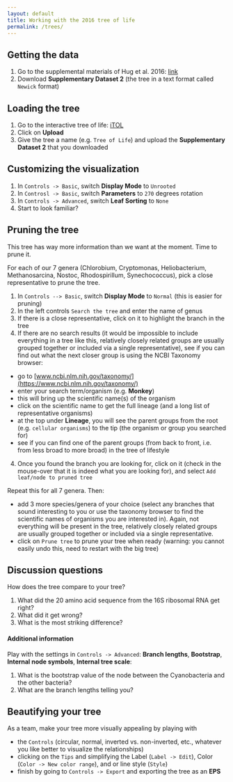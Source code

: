 ```yaml
---
layout: default
title: Working with the 2016 tree of life
permalink: /trees/
---
```


## Getting the data

1. Go to the supplemental materials of Hug et al. 2016: [link](https://www.nature.com/articles/nmicrobiol201648#supplementary-information)
2. Download **Supplementary Dataset 2** (the tree in a text format called `Newick` format)

## Loading the tree

1. Go to the interactive tree of life: [iTOL](http://itol.embl.de/)
2. Click on **Upload**
3. Give the tree a name (e.g. `Tree of Life`) and upload the **Supplementary Dataset 2** that you downloaded

## Customizing the visualization

1. In `Controls -> Basic`, switch **Display Mode** to `Unrooted`
2. In `Controsl -> Basic`, switch **Parameters** to `270` degrees rotation
3. In `Controls -> Advanced`, switch **Leaf Sorting** to `None`
4. Start to look familiar?

## Pruning the tree

This tree has way more information than we want at the moment. Time to prune it.

For each of our 7 genera (Chlorobium, Cryptomonas, Heliobacterium, Methanosarcina, Nostoc, Rhodospirillum, Synechococcus), pick a close representative to prune the tree.

1. In `Controls --> Basic`, switch **Display Mode** to `Normal` (this is easier for pruning)
1. In the left controls `Search the tree` and enter the name of genus
2. If there is a close representative, click on it to highlight the branch in the tree
3. If there are no search results (it would be impossible to include everything in a tree like this, relatively closely related groups are usually grouped together or included via a single representative), see if you can find out what the next closer group is using the NCBI Taxonomy browser:
  - go to [www.ncbi.nlm.nih.gov/taxonomy/](https://www.ncbi.nlm.nih.gov/taxonomy/)
  - enter your search term/organism (e.g. **Monkey**)
  - this will bring up the scientific name(s) of the organism
  - click on the scientific name to get the full lineage (and a long list of representative organisms)
  - at the top under **Lineage**, you will see the parent groups from the root (e.g. `cellular organisms`) to the tip (the organism or group you searched for)
  - see if you can find one of the parent groups (from back to front, i.e. from less broad to more broad) in the tree of lifestyle
4. Once you found the branch you are looking for, click on it (check in the mouse-over that it is indeed what you are looking for), and select `Add leaf/node to pruned tree`

Repeat this for all 7 genera. Then:

 - add 3 more species/genera of your choice (select any branches that sound interesting to you or use the taxonomy browser to find the scientific names of organisms you are interested in). Again, not everything will be present in the tree, relatively closely related groups are usually grouped together or included via a single representative.
 - click on `Prune tree` to prune your tree when ready (warning: you cannot easily undo this, need to restart with the big tree)

## Discussion questions

How does the tree compare to your tree?

1. What did the 20 amino acid sequence from the 16S ribosomal RNA get right?
2. What did it get wrong?
3. What is the most striking difference?

#### Additional information

Play with the settings in `Controls -> Advanced`: **Branch lengths**, **Bootstrap**, **Internal node symbols**, **Internal tree scale**:
1. What is the bootstrap value of the node between the Cyanobacteria and the other bacteria?
2. What are the branch lengths telling you?

## Beautifying your tree

As a team, make your tree more visually appealing by playing with

 - the `Controls` (circular, normal, inverted vs. non-inverted, etc., whatever you like better to visualize the relationships)
 - clicking on the `Tips` and simplifying the Label (`Label -> Edit`), Color (`Color -> New color range`), and or line style (`Style`)
 - finish by going to `Controls -> Export` and exporting the tree as an **EPS** 
